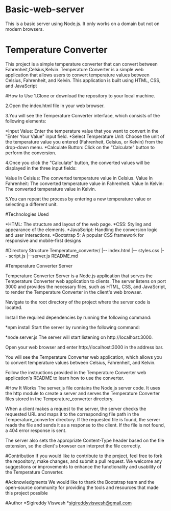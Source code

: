 # Basic-web-server
This is a basic server using Node.js. It only works on a domain  but  not on modern browsers.
# Temperature Converter

This project is a simple temperature converter that can convert between Fahrenheit,Celsius,Kelvin.
Temperature Converter is a simple web application that allows users to convert temperature values between Celsius, Fahrenheit, and Kelvin. This application is built using HTML, CSS, and JavaScript

#How to Use
1.Clone or download the repository to your local machine.

2.Open the index.html file in your web browser.

3.You will see the Temperature Converter interface, which consists of the following elements:

 *Input Value: Enter the temperature value that you want to convert in the "Enter Your Value" input field.
 *Select Temperature Unit: Choose the unit of the temperature value you entered (Fahrenheit, Celsius, or Kelvin) from the drop-down menu.
 *Calculate Button: Click on the "Calculate" button to perform the conversion.

4.Once you click the "Calculate" button, the converted values will be displayed in the three input fields:

Value In Celsius: The converted temperature value in Celsius.
Value In Fahrenheit: The converted temperature value in Fahrenheit.
Value In Kelvin: The converted temperature value in Kelvin.

5.You can repeat the process by entering a new temperature value or selecting a different unit.

#Technologies Used

*HTML: The structure and layout of the web page.
*CSS: Styling and appearance of the elements.
*JavaScript: Handling the conversion logic and user interactions.
*Bootstrap 5: A popular CSS framework for responsive and mobile-first designs

#Directory Structure
Temperature_converter/
|-- index.html
|-- styles.css
|-- script.js
|--server.js
README.md



#Temperature Converter Server

Temperature Converter Server is a Node.js application that serves the Temperature Converter web application to clients. The server listens on port 3000 and provides the necessary files, such as HTML, CSS, and JavaScript, to render the Temperature Converter in the client's web browser.

Navigate to the root directory of the project where the server code is located.

Install the required dependencies by running the following command:


*npm install
Start the server by running the following command:


*node server.js
The server will start listening on http://localhost:3000.

Open your web browser and enter http://localhost:3000 in the address bar.

You will see the Temperature Converter web application, which allows you to convert temperature values between Celsius, Fahrenheit, and Kelvin.

Follow the instructions provided in the Temperature Converter web application's README to learn how to use the converter.


#How It Works
The server.js file contains the Node.js server code. It uses the http module to create a server and serves the Temperature Converter files stored in the Temperature_converter directory.

When a client makes a request to the server, the server checks the requested URL and maps it to the corresponding file path in the Temperature_converter directory. If the requested file is found, the server reads the file and sends it as a response to the client. If the file is not found, a 404 error response is sent.

The server also sets the appropriate Content-Type header based on the file extension, so the client's browser can interpret the file correctly.

#Contribution
If you would like to contribute to the project, feel free to fork the repository, make changes, and submit a pull request. We welcome any suggestions or improvements to enhance the functionality and usability of the Temperature Converter.


#Acknowledgments
We would like to thank the Bootstrap team and the open-source community for providing the tools and resources that made this project possible

#Author
*Sigireddy Viswesh
*sigireddyviswesh@gmail.com
